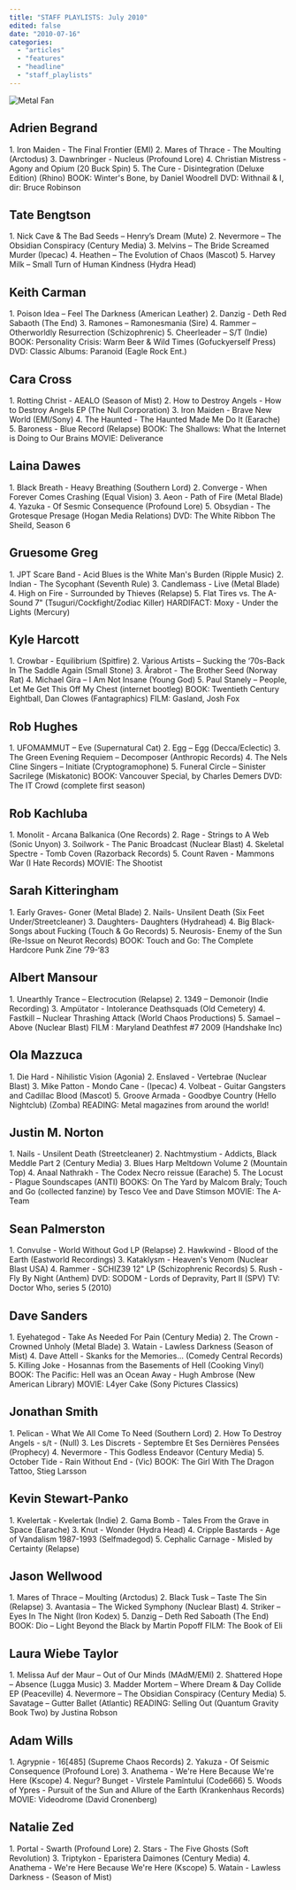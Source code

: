 ```yaml
---
title: "STAFF PLAYLISTS: July 2010"
edited: false
date: "2010-07-16"
categories:
  - "articles"
  - "features"
  - "headline"
  - "staff_playlists"
---
```


![](http://www.hellbound.ca/wp-content/uploads/2009/09/metal_fan.jpg "Metal Fan")

## Adrien Begrand

1\. Iron Maiden - The Final Frontier (EMI) 2. Mares of Thrace - The Moulting (Arctodus) 3. Dawnbringer - Nucleus (Profound Lore) 4. Christian Mistress - Agony and Opium (20 Buck Spin) 5. The Cure - Disintegration (Deluxe Edition) (Rhino) BOOK: Winter's Bone, by Daniel Woodrell DVD: Withnail & I, dir: Bruce Robinson

## Tate Bengtson

1\. Nick Cave & The Bad Seeds – Henry’s Dream (Mute) 2. Nevermore – The Obsidian Conspiracy (Century Media) 3. Melvins – The Bride Screamed Murder (Ipecac) 4. Heathen – The Evolution of Chaos (Mascot) 5. Harvey Milk – Small Turn of Human Kindness (Hydra Head)

## Keith Carman

1\. Poison Idea – Feel The Darkness (American Leather) 2. Danzig - Deth Red Sabaoth (The End) 3. Ramones – Ramonesmania (Sire) 4. Rammer – Otherworldly Resurrection (Schizophrenic) 5. Cheerleader – S/T (Indie) BOOK: Personality Crisis: Warm Beer & Wild Times (Gofuckyerself Press) DVD: Classic Albums: Paranoid (Eagle Rock Ent.)

## Cara Cross

1\. Rotting Christ - AEALO (Season of Mist) 2. How to Destroy Angels - How to Destroy Angels EP (The Null Corporation) 3. Iron Maiden - Brave New World (EMI/Sony) 4. The Haunted - The Haunted Made Me Do It (Earache) 5. Baroness - Blue Record (Relapse) BOOK: The Shallows: What the Internet is Doing to Our Brains MOVIE: Deliverance

## Laina Dawes

1\. Black Breath - Heavy Breathing (Southern Lord) 2. Converge - When Forever Comes Crashing (Equal Vision) 3. Aeon - Path of Fire (Metal Blade) 4. Yazuka - Of Sesmic Consequence (Profound Lore) 5. Obsydian - The Grotesque Presage (Hogan Media Relations) DVD: The White Ribbon The Sheild, Season 6

## Gruesome Greg

1\. JPT Scare Band - Acid Blues is the White Man's Burden (Ripple Music) 2. Indian - The Sycophant (Seventh Rule) 3. Candlemass - Live (Metal Blade) 4. High on Fire - Surrounded by Thieves (Relapse) 5. Flat Tires vs. The A-Sound 7" (Tsuguri/Cockfight/Zodiac Killer) HARDIFACT: Moxy - Under the Lights (Mercury)

## Kyle Harcott

1\. Crowbar - Equilibrium (Spitfire) 2. Various Artists – Sucking the ‘70s-Back In The Saddle Again (Small Stone) 3. Årabrot - The Brother Seed (Norway Rat) 4. Michael Gira – I Am Not Insane (Young God) 5. Paul Stanely – People, Let Me Get This Off My Chest (internet bootleg) BOOK: Twentieth Century Eightball, Dan Clowes (Fantagraphics) FILM: Gasland, Josh Fox

## Rob Hughes

1\. UFOMAMMUT – Eve (Supernatural Cat) 2. Egg – Egg (Decca/Eclectic) 3. The Green Evening Requiem – Decomposer (Anthropic Records) 4. The Nels Cline Singers – Initiate (Cryptogramophone) 5. Funeral Circle – Sinister Sacrilege (Miskatonic) BOOK: Vancouver Special, by Charles Demers DVD: The IT Crowd (complete first season)

## Rob Kachluba

1\. Monolit - Arcana Balkanica (One Records) 2. Rage - Strings to A Web (Sonic Unyon) 3. Soilwork - The Panic Broadcast (Nuclear Blast) 4. Skeletal Spectre - Tomb Coven (Razorback Records) 5. Count Raven - Mammons War (I Hate Records) MOVIE: The Shootist

## Sarah Kitteringham

1\. Early Graves- Goner (Metal Blade) 2. Nails- Unsilent Death (Six Feet Under/Streetcleaner) 3. Daughters- Daughters (Hydrahead) 4. Big Black- Songs about Fucking (Touch & Go Records) 5. Neurosis- Enemy of the Sun (Re-Issue on Neurot Records) BOOK: Touch and Go: The Complete Hardcore Punk Zine ’79-‘83

## Albert Mansour

1\. Unearthly Trance – Electrocution (Relapse) 2. 1349 – Demonoir (Indie Recording) 3. Ampütator - Intolerance Deathsquads (Old Cemetery) 4. Fastkill – Nuclear Thrashing Attack (World Chaos Productions) 5. Samael – Above (Nuclear Blast) FILM : Maryland Deathfest #7 2009 (Handshake Inc)

## Ola Mazzuca

1\. Die Hard - Nihilistic Vision (Agonia) 2. Enslaved - Vertebrae (Nuclear Blast) 3. Mike Patton - Mondo Cane - (Ipecac) 4. Volbeat - Guitar Gangsters and Cadillac Blood (Mascot) 5. Groove Armada - Goodbye Country (Hello Nightclub) (Zomba) READING: Metal magazines from around the world!

## Justin M. Norton

1\. Nails - Unsilent Death (Streetcleaner) 2. Nachtmystium - Addicts, Black Meddle Part 2 (Century Media) 3. Blues Harp Meltdown Volume 2 (Mountain Top) 4. Anaal Nathrakh - The Codex Necro reissue (Earache) 5. The Locust - Plague Soundscapes (ANTI) BOOKS: On The Yard by Malcom Braly; Touch and Go (collected fanzine) by Tesco Vee and Dave Stimson MOVIE: The A-Team

## Sean Palmerston

1\. Convulse - World Without God LP (Relapse) 2. Hawkwind - Blood of the Earth (Eastworld Recordings) 3. Kataklysm - Heaven's Venom (Nuclear Blast USA) 4. Rammer - SCHIZ39 12" LP (Schizophrenic Records) 5. Rush - Fly By Night (Anthem) DVD: SODOM - Lords of Depravity, Part II (SPV) TV: Doctor Who, series 5 (2010)

## Dave Sanders

1\. Eyehategod - Take As Needed For Pain (Century Media) 2. The Crown - Crowned Unholy (Metal Blade) 3. Watain - Lawless Darkness (Season of Mist) 4. Dave Attell - Skanks for the Memories... (Comedy Central Records) 5. Killing Joke - Hosannas from the Basements of Hell (Cooking Vinyl) BOOK: The Pacific: Hell was an Ocean Away - Hugh Ambrose (New American Library) MOVIE: L4yer Cake (Sony Pictures Classics)

## Jonathan Smith

1\. Pelican - What We All Come To Need (Southern Lord) 2. How To Destroy Angels - s/t - (Null) 3. Les Discrets - Septembre Et Ses Dernières Pensées (Prophecy) 4. Nevermore - This Godless Endeavor (Century Media) 5. October Tide - Rain Without End - (Vic) BOOK: The Girl With The Dragon Tattoo, Stieg Larsson

## Kevin Stewart-Panko

1\. Kvelertak - Kvelertak (Indie) 2. Gama Bomb - Tales From the Grave in Space (Earache) 3. Knut - Wonder (Hydra Head) 4. Cripple Bastards - Age of Vandalism 1987-1993 (Selfmadegod) 5. Cephalic Carnage - Misled by Certainty (Relapse)

## Jason Wellwood

1\. Mares of Thrace – Moulting (Arctodus) 2. Black Tusk – Taste The Sin (Relapse) 3. Avantasia – The Wicked Symphony (Nuclear Blast) 4. Striker – Eyes In The Night (Iron Kodex) 5. Danzig – Deth Red Saboath (The End) BOOK: Dio – Light Beyond the Black by Martin Popoff FILM: The Book of Eli

## Laura Wiebe Taylor

1\. Melissa Auf der Maur – Out of Our Minds (MAdM/EMI) 2. Shattered Hope – Absence (Lugga Music) 3. Madder Mortem – Where Dream & Day Collide EP (Peaceville) 4. Nevermore – The Obsidian Conspiracy (Century Media) 5. Savatage – Gutter Ballet (Atlantic) READING: Selling Out (Quantum Gravity Book Two) by Justina Robson

## Adam Wills

1\. Agrypnie - 16\[485\] (Supreme Chaos Records) 2. Yakuza - Of Seismic Consequence (Profound Lore) 3. Anathema - We're Here Because We're Here (Kscope) 4. Negur? Bunget - Vîrstele Pamîntului (Code666) 5. Woods of Ypres - Pursuit of the Sun and Allure of the Earth (Krankenhaus Records) MOVIE: Videodrome (David Cronenberg)

## Natalie Zed

1\. Portal - Swarth (Profound Lore) 2. Stars - The Five Ghosts (Soft Revolution) 3. Triptykon - Eparistera Daimones (Century Media) 4. Anathema - We're Here Because We're Here (Kscope) 5. Watain - Lawless Darkness - (Season of Mist)
